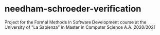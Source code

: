 # needham-schroeder-verification
Project for the Formal Methods In Software Development course at the University of "La Sapienza" in Master in Computer Science A.A. 2020/2021
